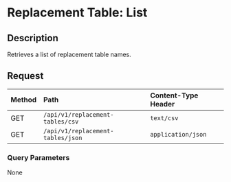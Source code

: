 # Replacement Table: List

## Description

Retrieves a list of replacement table names.

## Request

| **Method** | **Path** | **Content-Type Header** |
|:---|:---|:---|
| GET | `/api/v1/replacement-tables/csv` | `text/csv` |
| GET | `/api/v1/replacement-tables/json` | `application/json` |

### Query Parameters

None
